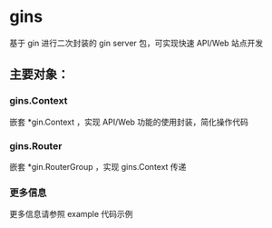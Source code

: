 # gins

基于 gin 进行二次封装的 gin server 包，可实现快速 API/Web 站点开发

## 主要对象：

### gins.Context

嵌套 *gin.Context ，实现 API/Web 功能的使用封装，简化操作代码

### gins.Router

嵌套 *gin.RouterGroup ，实现 gins.Context 传递

### 更多信息

更多信息请参照 example 代码示例
